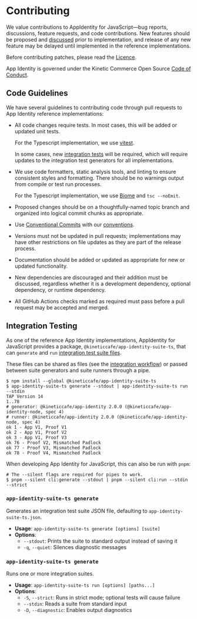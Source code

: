 # Contributing

We value contributions to AppIdentity for JavaScript—bug reports, discussions,
feature requests, and code contributions. New features should be proposed and
[discussed][discussed] prior to implementation, and release of any new feature
may be delayed until implemented in the reference implementations.

Before contributing patches, please read the [Licence](./Licence.md).

App Identity is governed under the Kinetic Commerce Open Source
[Code of Conduct][coc].

## Code Guidelines

We have several guidelines to contributing code through pull requests to App
Identity reference implementations:

- All code changes require tests. In most cases, this will be added or updated
  unit tests.

  For the Typescript implementation, we use [vitest][vitest].

  In some cases, new [integration tests][integration-tests] will be required,
  which will require updates to the integration test generators for all
  implementations.

- We use code formatters, static analysis tools, and linting to ensure
  consistent styles and formatting. There should be no warnings output from
  compile or test run processes.

  For the Typescript implementation, we use [Biome][Biome] and `tsc --noEmit`.

- Proposed changes should be on a thoughtfully-named topic branch and organized
  into logical commit chunks as appropriate.

- Use [Conventional Commits][conventional] with our [conventions][conventions].

- Versions must not be updated in pull requests; implementations may have other
  restrictions on file updates as they are part of the release process.

- Documentation should be added or updated as appropriate for new or updated
  functionality.

- New dependencies are discouraged and their addition must be discussed,
  regardless whether it is a development dependency, optional dependency, or
  runtime dependency.

- All GitHub Actions checks marked as required must pass before a pull request
  may be accepted and merged.

## Integration Testing

As one of the reference App Identity implementations, AppIdentity for JavaScript
provides a package, `@kineticcafe/app-identity-suite-ts`, that can `generate`
and `run` [integration test suite files][integration-files].

These files can be shared as files (see the
[integration workflow][integration-workflow]) or passed between suite generators
and suite runners through a pipe.

```console
$ npm install --global @kineticcafe/app-identity-suite-ts
$ app-identity-suite-ts generate --stdout | app-identity-suite-ts run --stdin
TAP Version 14
1..78
# generator: @kineticcafe/app-identity 2.0.0 (@kineticcafe/app-identity-node, spec 4)
# runner: @kineticcafe/app-identity 2.0.0 (@kineticcafe/app-identity-node, spec 4)
ok 1 - App V1, Proof V1
ok 2 - App V1, Proof V2
ok 3 - App V1, Proof V3
ok 76 - Proof V2, Mismatched Padlock
ok 77 - Proof V3, Mismatched Padlock
ok 78 - Proof V4, Mismatched Padlock
```

When developing App Identity for JavaScript, this can also be run with `pnpm`:

```console
# The --silent flags are required for pipes to work.
$ pnpm --silent cli:generate --stdout | pnpm --silent cli:run --stdin --strict
```

### `app-identity-suite-ts generate`

Generates an integration test suite JSON file, defaulting to
`app-identity-suite-ts.json`.

- **Usage**: `app-identity-suite-ts generate [options] [suite]`
- **Options**:
  - `--stdout`: Prints the suite to standard output instead of saving it
  - `-q`, `--quiet`: Silences diagnostic messages

### `app-identity-suite-ts generate`

Runs one or more integration suites.

- **Usage**: `app-identity-suite-ts run [options] [paths...]`
- **Options**:
  - `-S`, `--strict`: Runs in strict mode; optional tests will cause failure
  - `--stdin`: Reads a suite from standard input
  - `-D`, `--diagnostic`: Enables output diagnostics

[biome]: https://biomejs.dev/
[coc]: https://github.com/KineticCafe/code-of-conduct
[conventional]: https://www.conventionalcommits.org/en/v1.0.0/
[conventions]: https://github.com/KineticCafe/app-identity/blob/main/Contributing.md#commit-conventions
[discussed]: https://github.com/KineticCafe/app_identity/discussions
[integration-files]: https://github.com/KineticCafe/app-identity/blob/main/integration/README.md#integration-suite-definition
[integration-tests]: https://github.com/KineticCafe/app-identity/blob/main/integration/README.md
[integration-workflow]: https://github.com/KineticCafe/app_identity/blob/main/.github/workflows/integration.yml
[quality commit messages]: http://tbaggery.com/2008/04/19/a-note-about-git-commit-messages.html
[vitest]: https://vitest.dev/

